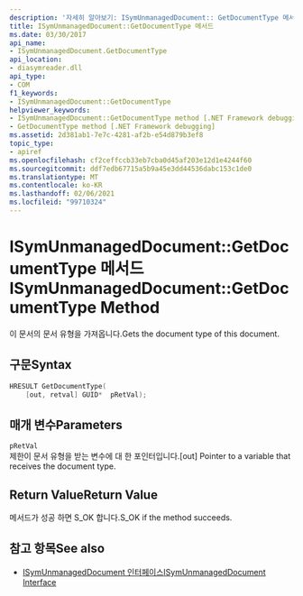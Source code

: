 ```yaml
---
description: '자세히 알아보기: ISymUnmanagedDocument:: GetDocumentType 메서드'
title: ISymUnmanagedDocument::GetDocumentType 메서드
ms.date: 03/30/2017
api_name:
- ISymUnmanagedDocument.GetDocumentType
api_location:
- diasymreader.dll
api_type:
- COM
f1_keywords:
- ISymUnmanagedDocument::GetDocumentType
helpviewer_keywords:
- ISymUnmanagedDocument::GetDocumentType method [.NET Framework debugging]
- GetDocumentType method [.NET Framework debugging]
ms.assetid: 2d381ab1-7e7c-4281-af2b-e54d879b3ef8
topic_type:
- apiref
ms.openlocfilehash: cf2ceffccb33eb7cba0d45af203e12d1e4244f60
ms.sourcegitcommit: ddf7edb67715a5b9a45e3dd44536dabc153c1de0
ms.translationtype: MT
ms.contentlocale: ko-KR
ms.lasthandoff: 02/06/2021
ms.locfileid: "99710324"
---
```

# <a name="isymunmanageddocumentgetdocumenttype-method"></a><span data-ttu-id="ecae0-103">ISymUnmanagedDocument::GetDocumentType 메서드</span><span class="sxs-lookup"><span data-stu-id="ecae0-103">ISymUnmanagedDocument::GetDocumentType Method</span></span>

<span data-ttu-id="ecae0-104">이 문서의 문서 유형을 가져옵니다.</span><span class="sxs-lookup"><span data-stu-id="ecae0-104">Gets the document type of this document.</span></span>  
  
## <a name="syntax"></a><span data-ttu-id="ecae0-105">구문</span><span class="sxs-lookup"><span data-stu-id="ecae0-105">Syntax</span></span>  
  
```cpp  
HRESULT GetDocumentType(  
    [out, retval] GUID*  pRetVal);  
```  
  
## <a name="parameters"></a><span data-ttu-id="ecae0-106">매개 변수</span><span class="sxs-lookup"><span data-stu-id="ecae0-106">Parameters</span></span>  

 `pRetVal`  
 <span data-ttu-id="ecae0-107">제한이 문서 유형을 받는 변수에 대 한 포인터입니다.</span><span class="sxs-lookup"><span data-stu-id="ecae0-107">[out] Pointer to a variable that receives the document type.</span></span>  
  
## <a name="return-value"></a><span data-ttu-id="ecae0-108">Return Value</span><span class="sxs-lookup"><span data-stu-id="ecae0-108">Return Value</span></span>  

 <span data-ttu-id="ecae0-109">메서드가 성공 하면 S_OK 합니다.</span><span class="sxs-lookup"><span data-stu-id="ecae0-109">S_OK if the method succeeds.</span></span>  
  
## <a name="see-also"></a><span data-ttu-id="ecae0-110">참고 항목</span><span class="sxs-lookup"><span data-stu-id="ecae0-110">See also</span></span>

- [<span data-ttu-id="ecae0-111">ISymUnmanagedDocument 인터페이스</span><span class="sxs-lookup"><span data-stu-id="ecae0-111">ISymUnmanagedDocument Interface</span></span>](isymunmanageddocument-interface.md)
